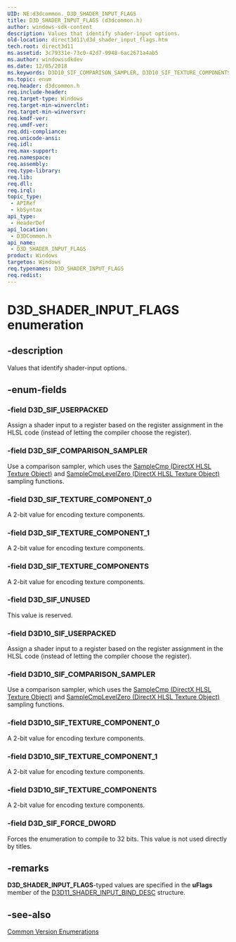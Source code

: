 ```yaml
---
UID: NE:d3dcommon._D3D_SHADER_INPUT_FLAGS
title: D3D_SHADER_INPUT_FLAGS (d3dcommon.h)
author: windows-sdk-content
description: Values that identify shader-input options.
old-location: direct3d11\d3d_shader_input_flags.htm
tech.root: direct3d11
ms.assetid: 3c79331e-73c0-42d7-9948-6ac2671a4ab5
ms.author: windowssdkdev
ms.date: 12/05/2018
ms.keywords: D3D10_SIF_COMPARISON_SAMPLER, D3D10_SIF_TEXTURE_COMPONENTS, D3D10_SIF_TEXTURE_COMPONENT_0, D3D10_SIF_TEXTURE_COMPONENT_1, D3D10_SIF_USERPACKED, D3D_SHADER_INPUT_FLAGS, D3D_SHADER_INPUT_FLAGS enumeration [Direct3D 11], D3D_SIF_COMPARISON_SAMPLER, D3D_SIF_FORCE_DWORD, D3D_SIF_TEXTURE_COMPONENTS, D3D_SIF_TEXTURE_COMPONENT_0, D3D_SIF_TEXTURE_COMPONENT_1, D3D_SIF_UNUSED, D3D_SIF_USERPACKED, d3dcommon/D3D10_SIF_COMPARISON_SAMPLER, d3dcommon/D3D10_SIF_TEXTURE_COMPONENTS, d3dcommon/D3D10_SIF_TEXTURE_COMPONENT_0, d3dcommon/D3D10_SIF_TEXTURE_COMPONENT_1, d3dcommon/D3D10_SIF_USERPACKED, d3dcommon/D3D_SHADER_INPUT_FLAGS, d3dcommon/D3D_SIF_COMPARISON_SAMPLER, d3dcommon/D3D_SIF_FORCE_DWORD, d3dcommon/D3D_SIF_TEXTURE_COMPONENTS, d3dcommon/D3D_SIF_TEXTURE_COMPONENT_0, d3dcommon/D3D_SIF_TEXTURE_COMPONENT_1, d3dcommon/D3D_SIF_UNUSED, d3dcommon/D3D_SIF_USERPACKED, direct3d11.d3d_shader_input_flags
ms.topic: enum
req.header: d3dcommon.h
req.include-header: 
req.target-type: Windows
req.target-min-winverclnt: 
req.target-min-winversvr: 
req.kmdf-ver: 
req.umdf-ver: 
req.ddi-compliance: 
req.unicode-ansi: 
req.idl: 
req.max-support: 
req.namespace: 
req.assembly: 
req.type-library: 
req.lib: 
req.dll: 
req.irql: 
topic_type:
 - APIRef
 - kbSyntax
api_type:
 - HeaderDef
api_location:
 - D3DCommon.h
api_name:
 - D3D_SHADER_INPUT_FLAGS
product: Windows
targetos: Windows
req.typenames: D3D_SHADER_INPUT_FLAGS
req.redist: 
---
```


# D3D_SHADER_INPUT_FLAGS enumeration


## -description


Values that identify shader-input options.


## -enum-fields




### -field D3D_SIF_USERPACKED

Assign a shader input to a register based on the register assignment in the HLSL code (instead of letting the compiler choose the register).
          


### -field D3D_SIF_COMPARISON_SAMPLER

Use a comparison sampler, which uses the <a href="https://msdn.microsoft.com/en-us/library/Bb509696(v=VS.85).aspx">SampleCmp (DirectX HLSL Texture Object)</a> and <a href="https://msdn.microsoft.com/en-us/library/Bb509697(v=VS.85).aspx">SampleCmpLevelZero (DirectX HLSL Texture Object)</a> sampling functions.
          


### -field D3D_SIF_TEXTURE_COMPONENT_0

A 2-bit value for encoding texture components.
          


### -field D3D_SIF_TEXTURE_COMPONENT_1

A 2-bit value for encoding texture components.
          


### -field D3D_SIF_TEXTURE_COMPONENTS

A 2-bit value for encoding texture components.
          


### -field D3D_SIF_UNUSED

This value is reserved.
          


### -field D3D10_SIF_USERPACKED

Assign a shader input to a register based on the register assignment in the HLSL code (instead of letting the compiler choose the register).
          


### -field D3D10_SIF_COMPARISON_SAMPLER

Use a comparison sampler, which uses the <a href="https://msdn.microsoft.com/en-us/library/Bb509696(v=VS.85).aspx">SampleCmp (DirectX HLSL Texture Object)</a> and <a href="https://msdn.microsoft.com/en-us/library/Bb509697(v=VS.85).aspx">SampleCmpLevelZero (DirectX HLSL Texture Object)</a> sampling functions.
          


### -field D3D10_SIF_TEXTURE_COMPONENT_0

A 2-bit value for encoding texture components.
          


### -field D3D10_SIF_TEXTURE_COMPONENT_1

A 2-bit value for encoding texture components.
          


### -field D3D10_SIF_TEXTURE_COMPONENTS

A 2-bit value for encoding texture components.
          


### -field D3D_SIF_FORCE_DWORD

Forces the enumeration to compile to 32 bits.
            This value is not used directly by titles.
          


## -remarks



<b>D3D_SHADER_INPUT_FLAGS</b>-typed values are specified in
          the <b>uFlags</b> member of the <a href="https://msdn.microsoft.com/en-us/library/Ff476210(v=VS.85).aspx">D3D11_SHADER_INPUT_BIND_DESC</a> structure.
        




## -see-also




<a href="https://msdn.microsoft.com/002154d5-74a6-48fb-b55f-8687e4505fc7">Common Version Enumerations</a>
 

 

